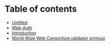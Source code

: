 # Table of contents

* [Untitled](README.md)
* [Web-Auth](web-auth.md)
* [Introduction](introduction.md)
* [World Wide Web Consortium validator printout](world-wide-web-consortium-validator-printout.md)
